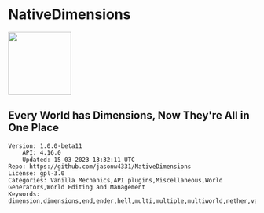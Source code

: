 # NativeDimensions
<img src="https://raw.githubusercontent.com/jasonwynn10/NativeDimensions/66271ebb7760824e233bacc3f4a8a01642c253c6/icon.gif" width="128" height="128" />

## Every World has Dimensions, Now They're All in One Place
```properties
Version: 1.0.0-beta11
    API: 4.16.0
    Updated: 15-03-2023 13:32:11 UTC
Repo: https://github.com/jasonw4331/NativeDimensions
License: gpl-3.0
Categories: Vanilla Mechanics,API plugins,Miscellaneous,World Generators,World Editing and Management
Keywords: dimension,dimensions,end,ender,hell,multi,multiple,multiworld,nether,vanilla,world,worlds
```